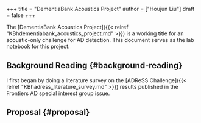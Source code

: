 +++
title = "DementiaBank Acoustics Project"
author = ["Houjun Liu"]
draft = false
+++

The [DementiaBank Acoustics Project]({{< relref "KBhdementiabank_acoustics_project.md" >}}) is a working title for an acoustic-only challenge for AD detection. This document serves as the lab notebook for this project.


## Background Reading {#background-reading}

I first began by doing a literature survey on the [ADReSS Challenge]({{< relref "KBhadress_literature_survey.md" >}}) results published in the Frontiers AD special interest group issue.


## Proposal {#proposal}